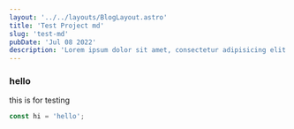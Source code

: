```yaml
---
layout: '../../layouts/BlogLayout.astro'
title: 'Test Project md'
slug: 'test-md'
pubDate: 'Jul 08 2022'
description: 'Lorem ipsum dolor sit amet, consectetur adipisicing elit. Odit blanditiis molestiae minima labore aliquam veritatis.'
---
```


### hello

this is for testing

```js
const hi = 'hello';
```
